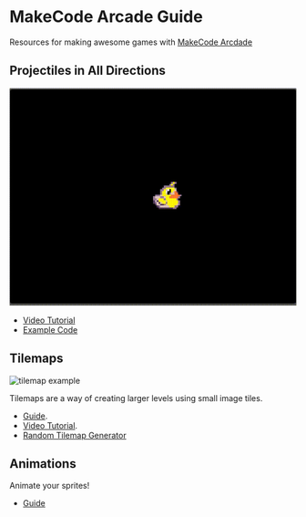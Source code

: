 # MakeCode Arcade Guide
Resources for making awesome games with [MakeCode Arcdade](https://arcade.makecode.com/)

## Projectiles in All Directions
![shooting example](imgs/moveshoot.gif)
- [Video Tutorial](https://www.youtube.com/watch?v=uKa__AExuao&t=762s)
- [Example Code](https://arcade.makecode.com/S97473-84006-57536-03114)

## Tilemaps
![tilemap example](imgs/tilemap.gif)

Tilemaps are a way of creating larger levels using small image tiles. 
- [Guide](https://arcade.makecode.com/courses/csintro2/tilemap/intro). 
- [Video Tutorial](https://www.youtube.com/watch?v=_CLXzIrAGbk).
- [Random Tilemap Generator](https://arcade.makecode.com/S62817-26561-79871-75038)
 
## Animations
Animate your sprites!
- [Guide](https://learn.adafruit.com/makecode-arcade-pixel-animation/create-sprite-animation-in-makecade)

